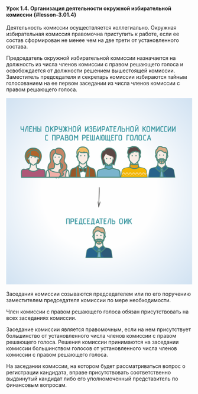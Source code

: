 #### Урок 1.4. Организация деятельности окружной избирательной комиссии {#lesson-3.01.4}

Деятельность комиссии осуществляется коллегиально. Окружная избирательная комиссия правомочна приступить к работе, если ее состав сформирован не менее чем на две трети от установленного состава.

Председатель окружной избирательной комиссии назначается на должность из числа членов комиссии с правом решающего голоса и освобождается от должности решением вышестоящей комиссии. Заместитель председателя и секретарь комиссии избираются тайным голосованием на ее первом заседании из числа членов комиссии с правом решающего голоса.

![Рисунок 1.4.1. Председатель ОИК назначается на должность решением вышестоящей комиссии](./3.01.4.1.svg)

Заседания комиссии созываются председателем или по его поручению заместителем председателя комиссии по мере необходимости.

Член комиссии с правом решающего голоса обязан присутствовать на всех заседаниях комиссии.

Заседание комиссии является правомочным, если на нем присутствует большинство от установленного числа членов комиссии с правом решающего голоса. Решения комиссии принимаются на заседании комиссии большинством голосов от установленного числа членов комиссии с правом решающего голоса.

На заседании комиссии, на котором будет рассматриваться вопрос о регистрации кандидата, вправе присутствовать соответственно выдвинутый кандидат либо его уполномоченный представитель по финансовым вопросам.
